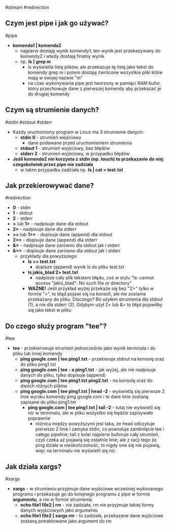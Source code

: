 #stream #redirection

## Czym jest pipe i jak go używać?
#pipe
- **komenda1 | komenda2**
	- najpierw dostaję wynik komendy1, ten wynik jest przekazywany do komendy2 i wtedy dostaję finalny wynik
	- np. **ls | grep m**
		- ls wyświetla listę plików, ale przekazuje tę listę jako tekst do komendy grep m i potem dostaję zwrócone wszystkie pliki które mają w swojej nazwie "m"
		- na czas wykonywania pipe jest tworzony w pamięci RAM bufor, który przechowuje dane z pierwszej komendy aby przekazać je do drugiej komendy

## Czym są strumienie danych?
#stdin #stdout #stderr
- Każdy uruchomiony program w Linux ma 3 strumienie danych:
	- **stdin 0** - strumień wejściowy
		- dane podawane przed uruchomieniem strumienia
	- **stdout 1** - strumień wyjściowy, bez błędów
	- **stderr 2** - strumień wyjściowy, w przypadku błędów
- **Jeśli komenda2 nie korzysta z stdin (np. touch) to przekazanie do niej czegokolwiek przez pipe nie zadziała**
	- w takim przypadku zadziała np. **ls | cat > test.txt**

## Jak przekierowywać dane?
#redirection 
- **0** - stdin
- **1** - stdout
- **2** - stderr
- **>** lub **1>** - nadpisuje dane dla stdout
- **2>** - nadpisuje dane dla stderr
- **>>** lub **1>>** - dopisuje dane (append) dla stdout
- **2>>** - dopisuje dane (append) dla stderr
- **&>** - nadpisuje dane zarówno dla stdout jak i stderr
- **&>>** - dopisuje dane zarówno dla stdout jak i stderr
	- przykłady dla powyższego:
		- **ls >> test.txt**
			- dopisze (append) wynik ls do pliku test.txt
		- **ls jakis_blad 2> test.txt**
			- nadpisze cały plik tekstem błędu, coś w stylu "ls: cannot access "jakis_blad": No such file or directory"
		- **WAŻNE!** Jeśli przykład wyżej przekaże się bez "2>" tylko w formie ">", to błąd pojawi się na konsoli, ale nie zostanie przekazany do pliku. Dlaczego? Bo użyłem strumienia dla stdout (1), a nie dla stderr (2). Gdybym użył 2> lub &> to błąd pojawiłby się jako tekst w pliku

## Do czego służy program "tee"?
#tee
- **tee** - przekierowuje strumień jednocześnie jako wynik terminala i do pliku lub innej komendy
	- **ping google.com | tee ping1.txt** - przekieruje stdout na konsolę oraz do pliku ping1.txt
	- **ping google.com | tee - a ping1.txt** - jak wyżej, ale nie nadpisuje danych do pliku, tylko dopisuje (append)
	- **ping google.com | tee ping1.txt ping2.txt** - na konsolę oraz do dwóch różnych plików
	- **ping google.com | tee ping1.txt | head -2** - wyświetlą się pierwsze 2 linie wyniku komendy ping google.com i te dwie linie zostaną zapisane do pliku ping1.txt
		- **ping google.com | tee ping1.txt | tail -2** - tutaj nie wyświetli się nic w terminalu, ale w pliku wszystko się będzie zapisywało poprawnie
			- różnica między powyższymi jest taka, że head odczytuje pierwsze 2 linie i zamyka stdin, co powoduje zamknięcie tee i całego pipeline; tail z kolei najpierw buforuje cały strumień, czyli czeka aż pojawią się ostatnie linie, ale z racji tego że ping działa w nieskończoność, to nigdy one się nie pojawią, więc na terminalu nie wyświetli się nic

## Jak działa xargs?
#xargs
- **xargs** - w strumieniu przyjmuje dane wyjściowe wcześniej wykonanego programu i przekazuje go do kolejnego programu z pipe w formie **argumentu**, a nie w formie strumienia.
	- **echo file1 file2 | rm** - nie zadziała, rm nie przyjmuje takiej formy danych wyjściowych jako argumentu
	- **echo file1 file2 | xargs rm** - to zadziała, przekazane dane wyjściowe zostaną potraktowane jako argument do rm